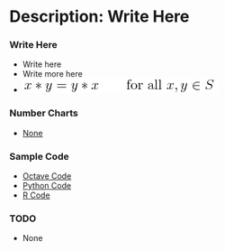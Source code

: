 # Description: Write Here

### Write Here
- Write here
- Write more here
- ![Equation Inline Image](/src/code/latex/images/P006_x_Equation_01_CommutativeAddition.png)

### Number Charts
* [None](/src/mathematics/charts/images/mathematics.jpg)

### Sample Code
* [Octave Code](#0)
* [Python Code](#0)
* [R Code](#0)

### TODO
- None
